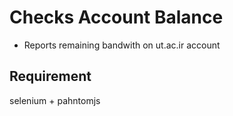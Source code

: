 # Checks Account Balance

- Reports remaining bandwith on ut.ac.ir account

## Requirement
selenium + pahntomjs
